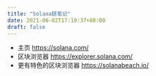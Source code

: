 ```yaml
---
title: "Solana链笔记"
date: 2021-06-02T17:19:37+08:00
draft: false
---
```


* 主页 https://solana.com/
* 区块浏览器 https://explorer.solana.com/
* 更有特色的区块浏览器 https://solanabeach.io/

